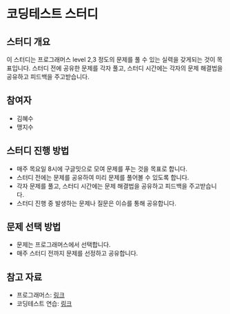 # 코딩테스트 스터디

## 스터디 개요

이 스터디는 프로그래머스 level 2,3 정도의 문제를 풀 수 있는 실력을 갖게되는 것이 목표입니다.
스터디 전에 공유한 문제를 각자 풀고, 스터디 시간에는 각자의 문제 해결법을 공유하고 피드백을 주고받습니다.

## 참여자

- 김혜수
- 맹지수

## 스터디 진행 방법

- 매주 목요일 8시에 구글밋으로 모여 문제를 푸는 것을 목표로 합니다.
- 스터디 전에는 문제를 공유하여 미리 문제를 풀어볼 수 있도록 합니다.
- 각자 문제를 풀고, 스터디 시간에는 문제 해결법을 공유하고 피드백을 주고받습니다.
- 스터디 진행 중 발생하는 문제나 질문은 이슈를 통해 공유합니다.

## 문제 선택 방법

- 문제는 프로그래머스에서 선택합니다.
- 매주 스터디 전까지 문제를 선정하고 공유합니다.

## 참고 자료

- 프로그래머스: [링크](https://programmers.co.kr/)
- 코딩테스트 연습: [링크](https://programmers.co.kr/learn/challenges)

